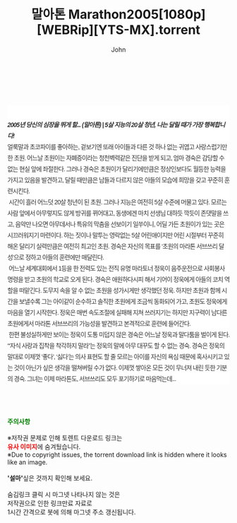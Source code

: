 ﻿---
layout: post
title:  "말아톤 Marathon2005[1080p][WEBRip][YTS-MX].torrent"
author: John
categories: [ 영화 ]
tags: [  ]
image:  
description: "말아톤 Marathon2005[1080p][WEBRip][YTS-MX] torrent 정보 공유"
toc: true
toc_sticky: true
---

<br>
<div class="view-img">
<a class="view_image" href="http://torrentmobile60.com/bbs/view_image.php?fn=%2Fdata%2Ffile%2Fmovie%2F2345726642_hmMbDZGj_ea19bebcc85e090cd28fef75631842b2b4c1b105.jpg" target="_blank"><img alt="" class="img-tag" content="http://torrentmobile60.com/data/file/movie/2345726642_hmMbDZGj_ea19bebcc85e090cd28fef75631842b2b4c1b105.jpg" itemprop="image" src="http://torrentmobile60.com/data/file/movie/2345726642_hmMbDZGj_ea19bebcc85e090cd28fef75631842b2b4c1b105.jpg"/></a></div><div class="view-content" itemprop="description">
<p><br/></p><div class="title_area" style="margin:0px 0px 9px;padding:0px;list-style:none;font-size:12px;font-family:'나눔고딕', NanumGothic, '돋움', Dotum, Helvetica, 'AppleSDGothicNeo-Medium', AppleGothic, sans-serif;height:30px;float:none;background-color:rgb(255,255,255);"><h4 class="h_story" style="margin:5px 10px 0px 0px;padding:0px;list-style:none;font-size:12px;font-family:'돋움', sans-serif;height:18px;width:49px;background:url(&quot;https://ssl.pstatic.net/static/movie/2020/10/h_tx_sp5.png&quot;) no-repeat 0px -17px;float:left;"><strong class="blind" style="margin:0px;padding:0px;list-style:none;font-size:0px;font-family:inherit;color:inherit;width:1px;height:1px;line-height:0;">줄거리</strong></h4></div><h5 class="h_tx_story" style="margin:-7px 0px 1px;padding:0px;list-style:none;font-size:14px;font-family:'나눔고딕', NanumGothic, Helvetica, sans-serif;color:rgb(51,51,51);background-image:url(&quot;https://ssl.pstatic.net/static/movie/2014/01/blank.gif&quot;);letter-spacing:-1px;line-height:25px;background-color:rgb(255,255,255);">2005년 당신의 심장을 뛰게 할... (말아톤) | 5살 지능의 20살 청년, 나는 달릴 때가 가장 행복합니다!</h5><p class="con_tx" style="margin-top:-1px;margin-bottom:-6px;list-style:none;font-size:14px;font-family:'나눔고딕', NanumGothic, '돋움', Dotum, Helvetica, 'AppleSDGothicNeo-Medium', AppleGothic, sans-serif;color:rgb(51,51,51);background-image:url(&quot;https://ssl.pstatic.net/static/movie/2014/01/blank.gif&quot;);letter-spacing:-1px;line-height:25px;background-color:rgb(255,255,255);">얼룩말과 초코파이를 좋아하는, 겉보기엔 또래 아이들과 다른 것 하나 없는 귀엽고 사랑스럽기만 한 초원. 어느날 초원이는 자폐증이라는 청천벽력같은 진단을 받게 되고, 엄마 경숙은 감당할 수 없는 현실 앞에 좌절한다. 그러나 경숙은 초원이가 달리기에만큼은 정상인보다도 월등한 능력을 가지고 있음을 발견하고, 달릴 때만큼은 남들과 다르지 않은 아들의 모습에 희망을 갖고 꾸준히 훈련시킨다.<br style="list-style:none;font-size:12px;font-family:'돋움', sans-serif;color:rgb(0,0,0);"/> 시간이 흘러 어느덧 20살 청년이 된 초원. 그러나 지능은 여전히 5살 수준에 머물고 있다. 모르는 사람 앞에서 아무렇지도 않게 방귀를 뀌어대고, 동생에겐 마치 선생님 대하듯 깍듯이 존댓말을 쓰고, 음악만 나오면 아무데서나 특유의 막춤을 선보이기 일쑤이니, 어딜 가든 초원이가 있는 곳은 시끄러워지기 마련이다. 하는 짓이나 말투는 영락없는 5살 어린애이지만 어린 시절부터 꾸준히 해온 달리기 실력만큼은 여전히 최고인 초원. 경숙은 자신의 목표를 ‘초원의 마라톤 서브쓰리 달성’으로 정하고 아들의 훈련에만 매달린다.<br style="list-style:none;font-size:12px;font-family:'돋움', sans-serif;color:rgb(0,0,0);"/> 어느날 세계대회에서 1등을 한 전력도 있는 전직 유명 마라토너 정욱이 음주운전으로 사회봉사 명령을 받고 초원의 학교로 오게 된다. 경숙은 애원하다시피 해서 기어이 정욱에게 아들의 코치 역할을 떠맡긴다. 도무지 속을 알 수 없는 초원을 성가시게만 생각했던 정욱. 하지만 초원과 함께 시간을 보낼수록 그는 아이같이 순수하고 솔직한 초원에게 조금씩 동화되어 가고, 초원도 정욱에게 마음을 열기 시작한다. 정욱은 매번 속도조절에 실패해 지쳐 쓰러지기는 하지만 지구력이 남다른 초원에게서 마라톤 서브쓰리의 가능성을 발견하고 본격적으로 훈련에 들어간다.<br style="list-style:none;font-size:12px;font-family:'돋움', sans-serif;color:rgb(0,0,0);"/> 한편 불성실하게만 보이는 정욱이 도통 미덥지 않은 경숙은 어느날 정욱과 말다툼을 벌이게 된다. “‘자식 사랑과 집착을 착각하지 말라”는 정욱의 말에 아무 대꾸도 할 수 없는 경숙. 경숙은 정욱의 말대로 이제껏 ’좋다’, ‘싫다’는 의사 표현도 할 줄 모르는 아이를 자신의 욕심 때문에 혹사시키고 있는 것이 아닌가 싶은 생각을 떨쳐버릴 수가 없다. 이제껏 쌓아온 모든 것이 무너져 내린 듯한 기분의 경숙. 그녀는 이제 마라톤도, 서브쓰리도 모두 포기하기로 마음먹는데...</p> </div>
    
<br><br><br>
<p data-ke-size="size16"><b><span style="color: green;">주의사항</span></b><br /><br />※저작권 문제로 인해 토렌트 다운로드 링크는<br /><b><span style="color: red;">유사 이미지</span></b>에 숨겨뒀습니다.<br />※Due to copyright issues, the torrent download link is hidden where it looks like an image.<br /><br /><b>'설마'</b>싶은 것까지 확인해 보세요.<br /><br />숨김링크 클릭 시 마그넷 나타나지 않는 것은<br />저작권으로 인한 링크만료 자료로<br />1시간 간격으로 봇에 의해 마그넷 주소 갱신됩니다.</p>
